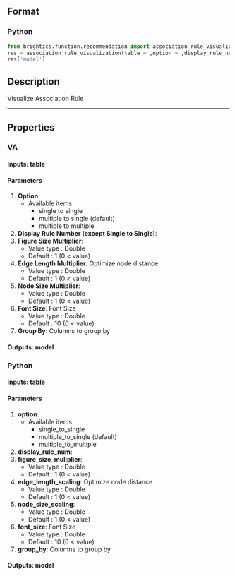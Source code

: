 ## Format
### Python
```python
from brightics.function.recommendation import association_rule_visualization
res = association_rule_visualization(table = ,option = ,display_rule_num = ,figure_size_muliplier = ,edge_length_scaling = ,node_size_scaling = ,font_size = ,group_by = )
res['model']
```

## Description
Visualize Association Rule

---

## Properties
### VA
#### Inputs: table

#### Parameters
1. **Option**: 
   - Available items
      - single to single
      - multiple to single (default)
      - multiple to multiple
2. **Display Rule Number (except Single to Single)**: 
3. **Figure Size Multiplier**: 
   - Value type : Double
   - Default : 1 (0 < value)
4. **Edge Length Multiplier**: Optimize node distance
   - Value type : Double
   - Default : 1 (0 < value)
5. **Node Size Multiplier**: 
   - Value type : Double
   - Default : 1 (0 < value)
6. **Font Size**: Font Size
   - Value type : Double
   - Default : 10 (0 < value)
7. **Group By**: Columns to group by

#### Outputs: model

### Python
#### Inputs: table

#### Parameters
1. **option**: 
   - Available items
      - single_to_single
      - multiple_to_single (default)
      - multiple_to_multiple
2. **display_rule_num**: 
3. **figure_size_muliplier**: 
   - Value type : Double
   - Default : 1 (0 < value)
4. **edge_length_scaling**: Optimize node distance
   - Value type : Double
   - Default : 1 (0 < value)
5. **node_size_scaling**: 
   - Value type : Double
   - Default : 1 (0 < value)
6. **font_size**: Font Size
   - Value type : Double
   - Default : 10 (0 < value)
7. **group_by**: Columns to group by

#### Outputs: model

